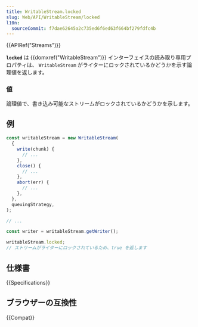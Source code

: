 ```yaml
---
title: WritableStream.locked
slug: Web/API/WritableStream/locked
l10n:
  sourceCommit: f7dae62645a2c735ed6f6ed63f664bf279fdfc4b
---
```


{{APIRef("Streams")}}

**`locked`** は {{domxref("WritableStream")}} インターフェイスの読み取り専用プロパティは、 `WritableStream` がライターにロックされているかどうかを示す論理値を返します。

### 値

論理値で、書き込み可能なストリームがロックされているかどうかを示します。

## 例

```js
const writableStream = new WritableStream(
  {
    write(chunk) {
      // ...
    },
    close() {
      // ...
    },
    abort(err) {
      // ...
    },
  },
  queuingStrategy,
);

// ...

const writer = writableStream.getWriter();

writableStream.locked;
// ストリームがライターにロックされているため、true を返します
```

## 仕様書

{{Specifications}}

## ブラウザーの互換性

{{Compat}}
